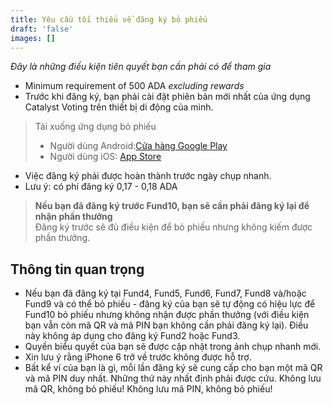 ```yaml
---
title: Yêu cầu tối thiểu về đăng ký bỏ phiếu
draft: 'false'
images: []
---
```


*Đây là những điều kiện tiên quyết bạn cần phải có để tham gia*

- Minimum requirement of 500 ADA *excluding rewards*
- Trước khi đăng ký, bạn phải cài đặt phiên bản mới nhất của ứng dụng Catalyst Voting trên thiết bị di động của mình.

> Tải xuống ứng dụng bỏ phiếu
>
> - Người dùng Android:[Cửa hàng Google Play](https://play.google.com/store/apps/details?id=io.iohk.vitvoting&pli=1)
> - Người dùng iOS: [App Store](https://apps.apple.com/fr/app/catalyst-voting/id1517473397?l=en)

- Việc đăng ký phải được hoàn thành trước ngày chụp nhanh.
- Lưu ý: có phí đăng ký 0,17 - 0,18 ADA

> **Nếu bạn đã đăng ký trước Fund10, bạn sẽ cần phải đăng ký lại để nhận phần thưởng**<br> Đăng ký trước sẽ đủ điều kiện để bỏ phiếu nhưng không kiếm được phần thưởng.

## Thông tin quan trọng

- Nếu bạn đã đăng ký tại Fund4, Fund5, Fund6, Fund7, Fund8 và/hoặc Fund9 và có thể bỏ phiếu - đăng ký của bạn sẽ tự động có hiệu lực để Fund10 bỏ phiếu nhưng không nhận được phần thưởng (với điều kiện bạn vẫn còn mã QR và mã PIN bạn không cần phải đăng ký lại). Điều này không áp dụng cho đăng ký Fund2 hoặc Fund3.
- Quyền biểu quyết của bạn sẽ được cập nhật trong ảnh chụp nhanh mới.
- Xin lưu ý rằng iPhone 6 trở về trước không được hỗ trợ.
- Bất kể ví của bạn là gì, mỗi lần đăng ký sẽ cung cấp cho bạn một mã QR và mã PIN duy nhất. Những thứ này nhất định phải được cứu. Không lưu mã QR, không bỏ phiếu! Không lưu mã PIN, không bỏ phiếu!
